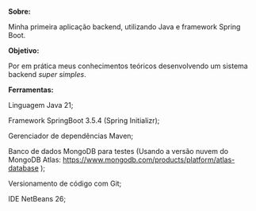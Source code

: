 **Sobre:**

Minha primeira aplicação backend, utilizando Java e framework Spring Boot.

**Objetivo:**

Por em prática meus conhecimentos teóricos desenvolvendo um sistema backend *super simples*.

**Ferramentas:**

Linguagem Java 21;

Framework SpringBoot 3.5.4 (Spring Initializr);

Gerenciador de dependências Maven;

Banco de dados MongoDB para testes (Usando a versão nuvem do MongoDB Atlas: https://www.mongodb.com/products/platform/atlas-database );

Versionamento de código com Git;

IDE NetBeans 26;

